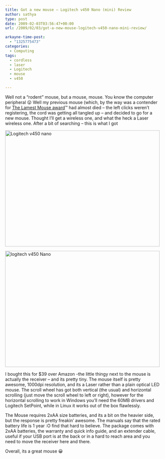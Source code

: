 ```yaml
---
title: Got a new mouse – Logitech v450 Nano (mini) Review
author: sathya
type: post
date: 2009-02-03T03:56:47+00:00
url: /2009/02/03/got-a-new-mouse-logitech-v450-nano-mini-review/

arkayne-time-post:
  - "1325775473"
categories:
  - Computing
tags:
  - cordless
  - laser
  - Logitech
  - mouse
  - v450

---
```

Well not a &#8220;rodent&#8221; mouse, but a mouse, mouse. You know the computer peripheral 😛 Well my previous mouse (which, by the way was a contender for [The Lamest Mouse award][1]™ had almost died &#8211; the left clicks weren&#8217;t registering, the cord was getting all tangled up &#8211; and decided to go for a new mouse. Thought I&#8217;ll get a wireless one, and what the heck a Laser wireless one. After a bit of searching &#8211; this is what I got

<!--more-->

[<img src="http://farm4.static.flickr.com/3302/3244708681_5eac434764.jpg" alt="Logitech v450 nano" width="500" height="375" />][2]

[<img src="http://farm4.static.flickr.com/3447/3245517816_accc2ac22e.jpg" alt="logitech v450 Nano" width="500" height="375" />][3]

I bought this for $39 over Amazon -the little thingy next to the mouse is actually the receiver &#8211; and its pretty tiny. The mouse itself is pretty awesome, 1000dpi resolution, and its a Laser rather than a plain optical LED mouse. The scroll wheel has got both vertical (the usual) and horizontal scrolling (just move the scroll wheel to left or right), however for the horizontal scrolling to work in Windows you&#8217;ll need the 60MB drivers and Logitech SetPoint, while in Linux it works out of the box flawlessly.

The Mouse requires 2xAA size batteries, and its a bit on the heavier side, but the response is pretty freakin&#8217; awesome. The manuals say that the rated battery life is 1 year :O find that hard to believe. The package comes with 2xAA batteries, the warranty and quick info guide, and an extender cable, useful if your USB port is at the back or in a hard to reach area and you need to move the receiver here and there.

Overall, its a great mouse 😀

 [1]: http://sathyabh.at/2008/06/23/and-the-lamest-mouse-award-goes-to/
 [2]: http://www.flickr.com/photos/sathyabhat/3244708681/
 [3]: http://www.flickr.com/photos/sathyabhat/3245517816/
